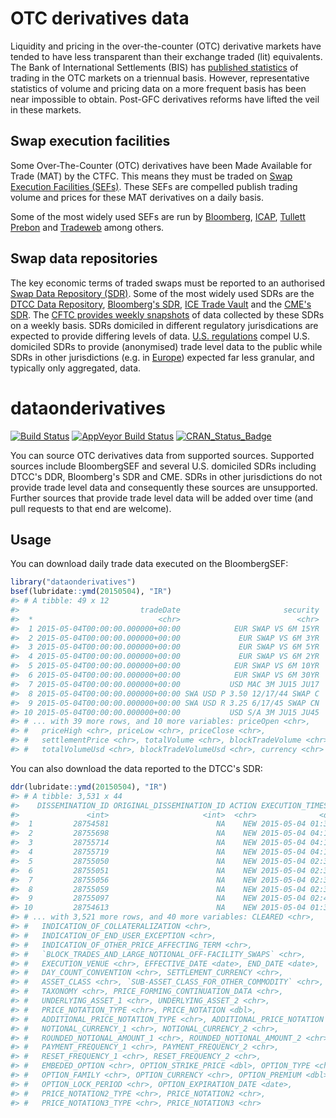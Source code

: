 <!-- README.md is generated from README.Rmd. Please edit that file -->
OTC derivatives data
====================

Liquidity and pricing in the over-the-counter (OTC) derivative markets have tended to have less transparent than their exchange traded (lit) equivalents. The Bank of International Settlements (BIS) has [published statistics](http://www.bis.org/statistics/derstats.htm) of trading in the OTC markets on a triennual basis. However, representative statistics of volume and pricing data on a more frequent basis has been near impossible to obtain. Post-GFC derivatives reforms have lifted the veil in these markets.

Swap execution facilities
-------------------------

Some Over-The-Counter (OTC) derivatives have been Made Available for Trade (MAT) by the CTFC. This means they must be traded on [Swap Execution Facilities (SEFs)](http://www.cftc.gov/IndustryOversight/TradingOrganizations/SEF2/index.htm). These SEFs are compelled publish trading volume and prices for these MAT derivatives on a daily basis.

Some of the most widely used SEFs are run by [Bloomberg](http://www.bloombergsef.com), [ICAP](http://www.icap.com/what-we-do/global-broking/sef.aspx), [Tullett Prebon](http://www.tullettprebon.com/swap_execution_facility/index.aspx) and [Tradeweb](http://www.tradeweb.com/Institutional/Derivatives/SEF-Center/) among others.

Swap data repositories
----------------------

The key economic terms of traded swaps must be reported to an authorised [Swap Data Repository (SDR)](http://www.cftc.gov/IndustryOversight/DataRepositories/index.htm). Some of the most widely used SDRs are the [DTCC Data Repository](http://www.dtcc.com/data-and-repository-services/global-trade-repository/gtr-us.aspx), [Bloomberg's SDR](http://www.bloombergsdr.com), [ICE Trade Vault](https://www.icetradevault.com) and the [CME's SDR](http://www.cmegroup.com/trading/global-repository-services/cme-swap-data-repository.html). The [CFTC provides weekly snapshots](http://www.cftc.gov/MarketReports/SwapsReports/index.htm) of data collected by these SDRs on a weekly basis. SDRs domiciled in different regulatory jurisdications are expected to provide differing levels of data. [U.S. regulations](http://www.cftc.gov/IndustryOversight/DataRepositories/index.htm) compel U.S. domiciled SDRs to provide (anonymised) trade level data to the public while SDRs in other jurisdictions (e.g. in [Europe](http://eur-lex.europa.eu/LexUriServ/LexUriServ.do?uri=OJ:L:2013:052:0033:0036:EN:PDF)) expected far less granular, and typically only aggregated, data.

dataonderivatives
=================

[![Build Status](https://travis-ci.org/imanuelcostigan/dataonderivatives.svg?branch=master)](https://travis-ci.org/imanuelcostigan/dataonderivatives) [![AppVeyor Build Status](https://ci.appveyor.com/api/projects/status/github/imanuelcostigan/dataonderivatives?branch=master&svg=true)](https://ci.appveyor.com/project/imanuelcostigan/dataonderivatives) [![CRAN\_Status\_Badge](https://www.r-pkg.org/badges/version/dataonderivatives)](https://CRAN.R-project.org/package=dataonderivatives)

You can source OTC derivatives data from supported sources. Supported sources include BloombergSEF and several U.S. domiciled SDRs including DTCC's DDR, Bloomberg's SDR and CME. SDRs in other jurisdictions do not provide trade level data and consequently these sources are unsupported. Further sources that provide trade level data will be added over time (and pull requests to that end are welcome).

Usage
-----

You can download daily trade data executed on the BloombergSEF:

``` r
library("dataonderivatives")
bsef(lubridate::ymd(20150504), "IR")
#> # A tibble: 49 x 12
#>                           tradeDate                       security
#>  *                            <chr>                          <chr>
#>  1 2015-05-04T00:00:00.000000+00:00            EUR SWAP VS 6M 15YR
#>  2 2015-05-04T00:00:00.000000+00:00             EUR SWAP VS 6M 3YR
#>  3 2015-05-04T00:00:00.000000+00:00             EUR SWAP VS 6M 5YR
#>  4 2015-05-04T00:00:00.000000+00:00             EUR SWAP VS 6M 2YR
#>  5 2015-05-04T00:00:00.000000+00:00            EUR SWAP VS 6M 10YR
#>  6 2015-05-04T00:00:00.000000+00:00            EUR SWAP VS 6M 30YR
#>  7 2015-05-04T00:00:00.000000+00:00           USD MAC 3M JU15 JU17
#>  8 2015-05-04T00:00:00.000000+00:00 SWA USD P 3.50 12/17/44 SWAP C
#>  9 2015-05-04T00:00:00.000000+00:00 SWA USD R 3.25 6/17/45 SWAP CN
#> 10 2015-05-04T00:00:00.000000+00:00           USD S/A 3M JU15 JU45
#> # ... with 39 more rows, and 10 more variables: priceOpen <chr>,
#> #   priceHigh <chr>, priceLow <chr>, priceClose <chr>,
#> #   settlementPrice <chr>, totalVolume <chr>, blockTradeVolume <chr>,
#> #   totalVolumeUsd <chr>, blockTradeVolumeUsd <chr>, currency <chr>
```

You can also download the data reported to the DTCC's SDR:

``` r
ddr(lubridate::ymd(20150504), "IR")
#> # A tibble: 3,531 x 44
#>    DISSEMINATION_ID ORIGINAL_DISSEMINATION_ID ACTION EXECUTION_TIMESTAMP
#>               <int>                     <int>  <chr>              <dttm>
#>  1         28754581                        NA    NEW 2015-05-04 01:36:25
#>  2         28755698                        NA    NEW 2015-05-04 04:17:03
#>  3         28755714                        NA    NEW 2015-05-04 04:18:04
#>  4         28755719                        NA    NEW 2015-05-04 04:19:42
#>  5         28755050                        NA    NEW 2015-05-04 02:38:19
#>  6         28755051                        NA    NEW 2015-05-04 02:38:32
#>  7         28755056                        NA    NEW 2015-05-04 02:38:55
#>  8         28755059                        NA    NEW 2015-05-04 02:35:49
#>  9         28755097                        NA    NEW 2015-05-04 02:41:09
#> 10         28754613                        NA    NEW 2015-05-04 01:35:29
#> # ... with 3,521 more rows, and 40 more variables: CLEARED <chr>,
#> #   INDICATION_OF_COLLATERALIZATION <chr>,
#> #   INDICATION_OF_END_USER_EXCEPTION <chr>,
#> #   INDICATION_OF_OTHER_PRICE_AFFECTING_TERM <chr>,
#> #   `BLOCK_TRADES_AND_LARGE_NOTIONAL_OFF-FACILITY_SWAPS` <chr>,
#> #   EXECUTION_VENUE <chr>, EFFECTIVE_DATE <date>, END_DATE <date>,
#> #   DAY_COUNT_CONVENTION <chr>, SETTLEMENT_CURRENCY <chr>,
#> #   ASSET_CLASS <chr>, `SUB-ASSET_CLASS_FOR_OTHER_COMMODITY` <chr>,
#> #   TAXONOMY <chr>, PRICE_FORMING_CONTINUATION_DATA <chr>,
#> #   UNDERLYING_ASSET_1 <chr>, UNDERLYING_ASSET_2 <chr>,
#> #   PRICE_NOTATION_TYPE <chr>, PRICE_NOTATION <dbl>,
#> #   ADDITIONAL_PRICE_NOTATION_TYPE <chr>, ADDITIONAL_PRICE_NOTATION <dbl>,
#> #   NOTIONAL_CURRENCY_1 <chr>, NOTIONAL_CURRENCY_2 <chr>,
#> #   ROUNDED_NOTIONAL_AMOUNT_1 <chr>, ROUNDED_NOTIONAL_AMOUNT_2 <chr>,
#> #   PAYMENT_FREQUENCY_1 <chr>, PAYMENT_FREQUENCY_2 <chr>,
#> #   RESET_FREQUENCY_1 <chr>, RESET_FREQUENCY_2 <chr>,
#> #   EMBEDED_OPTION <chr>, OPTION_STRIKE_PRICE <dbl>, OPTION_TYPE <chr>,
#> #   OPTION_FAMILY <chr>, OPTION_CURRENCY <chr>, OPTION_PREMIUM <dbl>,
#> #   OPTION_LOCK_PERIOD <chr>, OPTION_EXPIRATION_DATE <date>,
#> #   PRICE_NOTATION2_TYPE <chr>, PRICE_NOTATION2 <chr>,
#> #   PRICE_NOTATION3_TYPE <chr>, PRICE_NOTATION3 <chr>
```

